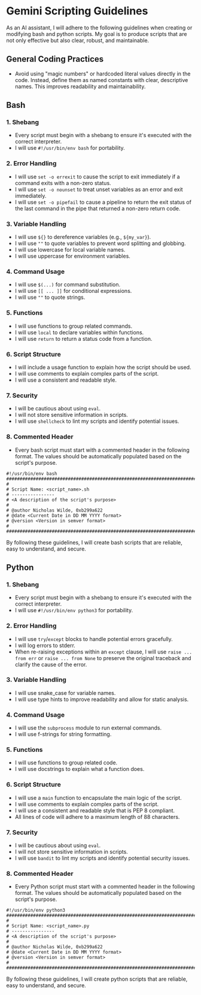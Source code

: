 # Gemini Scripting Guidelines

As an AI assistant, I will adhere to the following guidelines when creating or modifying bash and python scripts. My goal is to produce scripts that are not only effective but also clear, robust, and maintainable.

## General Coding Practices

- Avoid using "magic numbers" or hardcoded literal values directly in the code. Instead, define them as named constants with clear, descriptive names. This improves readability and maintainability.

## Bash

### 1. Shebang

- Every script must begin with a shebang to ensure it's executed with the correct interpreter.
- I will use `#!/usr/bin/env bash` for portability.

### 2. Error Handling

- I will use `set -o errexit` to cause the script to exit immediately if a command exits with a non-zero status.
- I will use `set -o nounset` to treat unset variables as an error and exit immediately.
- I will use `set -o pipefail` to cause a pipeline to return the exit status of the last command in the pipe that returned a non-zero return code.

### 3. Variable Handling

- I will use `${}` to dereference variables (e.g., `${my_var}`).
- I will use `""` to quote variables to prevent word splitting and globbing.
- I will use lowercase for local variable names.
- I will use uppercase for environment variables.

### 4. Command Usage

- I will use `$(...)` for command substitution.
- I will use `[[ ... ]]` for conditional expressions.
- I will use `""` to quote strings.

### 5. Functions

- I will use functions to group related commands.
- I will use `local` to declare variables within functions.
- I will use `return` to return a status code from a function.

### 6. Script Structure

- I will include a usage function to explain how the script should be used.
- I will use comments to explain complex parts of the script.
- I will use a consistent and readable style.

### 7. Security

- I will be cautious about using `eval`.
- I will not store sensitive information in scripts.
- I will use `shellcheck` to lint my scripts and identify potential issues.

### 8. Commented Header

- Every bash script must start with a commented header in the following format. The values should be automatically populated based on the script's purpose.

```
#!/usr/bin/env bash
################################################################################
#
# Script Name: <script_name>.sh
# ----------------
# <A description of the script's purpose>
#
# @author Nicholas Wilde, 0xb299a622
# @date <Current Date in DD MM YYYY format>
# @version <Version in semver format>
#
################################################################################
```

By following these guidelines, I will create bash scripts that are reliable, easy to understand, and secure.

## Python

### 1. Shebang

- Every script must begin with a shebang to ensure it's executed with the correct interpreter.
- I will use `#!/usr/bin/env python3` for portability.

### 2. Error Handling

- I will use `try`/`except` blocks to handle potential errors gracefully.
- I will log errors to stderr.
- When re-raising exceptions within an `except` clause, I will use `raise ... from err` or `raise ... from None` to preserve the original traceback and clarify the cause of the error.

### 3. Variable Handling

- I will use snake_case for variable names.
- I will use type hints to improve readability and allow for static analysis.

### 4. Command Usage

- I will use the `subprocess` module to run external commands.
- I will use f-strings for string formatting.

### 5. Functions

- I will use functions to group related code.
- I will use docstrings to explain what a function does.

### 6. Script Structure

- I will use a `main` function to encapsulate the main logic of the script.
- I will use comments to explain complex parts of the script.
- I will use a consistent and readable style that is PEP 8 compliant.
- All lines of code will adhere to a maximum length of 88 characters.

### 7. Security

- I will be cautious about using `eval`.
- I will not store sensitive information in scripts.
- I will use `bandit` to lint my scripts and identify potential security issues.

### 8. Commented Header

- Every Python script must start with a commented header in the following format. The values should be automatically populated based on the script's purpose.

```
#!/usr/bin/env python3
################################################################################
#
# Script Name: <script_name>.py
# ----------------
# <A description of the script's purpose>
#
# @author Nicholas Wilde, 0xb299a622
# @date <Current Date in DD MM YYYY format>
# @version <Version in semver format>
#
################################################################################
```

By following these guidelines, I will create python scripts that are reliable, easy to understand, and secure.

